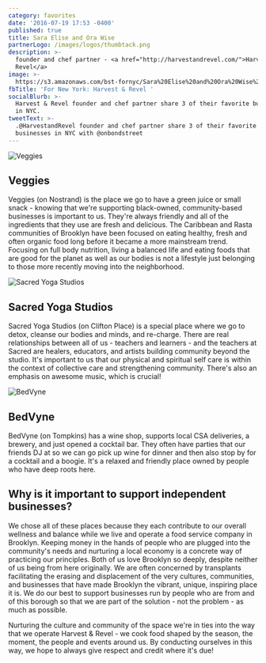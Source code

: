 ```yaml
---
category: favorites
date: '2016-07-19 17:53 -0400'
published: true
title: Sara Elise and Ora Wise
partnerLogo: /images/logos/thumbtack.png
description: >-
  founder and chef partner - <a href="http://harvestandrevel.com/">Harvest &
  Revel</a>
image: >-
  https://s3.amazonaws.com/bst-fornyc/Sara%20Elise%20and%20Ora%20Wise%20Main%20Portrait.jpg
fbTitle: 'For New York: Harvest & Revel '
socialBlurb: >-
  Harvest & Revel founder and chef partner share 3 of their favorite businesses
  in NYC.
tweetText: >-
  .@HarvestandRevel founder and chef partner share 3 of their favorite
  businesses in NYC with @onbondstreet
---
```

![Veggies](https://s3.amazonaws.com/bst-fornyc/Sara%20Elise%20and%20Ora%20Wise%20Veggies.jpg)
## Veggies
Veggies (on Nostrand) is the place we go to have a green juice or small snack - knowing that we're supporting black-owned, community-based businesses is important to us. They're always friendly and all of the ingredients that they use are fresh and delicious. The Caribbean and Rasta communities of Brooklyn have been focused on eating healthy, fresh and often organic food long before it became a more mainstream trend. Focusing on full body nutrition, living a balanced life and eating foods that are good for the planet as well as our bodies is not a lifestyle just belonging to those more recently moving into the neighborhood. 

![Sacred Yoga Studios](https://s3.amazonaws.com/bst-fornyc/Sara%20Elise%20and%20Ora%20Wise%20Sacred%20Yoga.jpg)
## Sacred Yoga Studios
Sacred Yoga Studios (on Clifton Place) is a special place where we go to detox, cleanse our bodies and minds, and re-charge. There are real relationships between all of us - teachers and learners - and the teachers at Sacred are healers, educators, and artists building community beyond the studio. It's important to us that our physical and spiritual self care is within the context of collective care and strengthening community. There's also an emphasis on awesome music, which is crucial!

![BedVyne](https://s3.amazonaws.com/bst-fornyc/Sara%20Elise%20and%20Ora%20Wise%20BedVyne.jpg)
## BedVyne
BedVyne (on Tompkins) has a wine shop, supports local CSA deliveries, a brewery, and just opened a cocktail bar. They often have parties that our friends DJ at so we can go pick up wine for dinner and then also stop by for a cocktail and a boogie. It's a relaxed and friendly place owned by people who have deep roots here. 

## Why is it important to support independent businesses? 
We chose all of these places because they each contribute to our overall wellness and balance while we live and operate a food service company in Brooklyn. Keeping money in the hands of people who are plugged into the community's needs and nurturing a local economy is a concrete way of practicing our principles. Both of us love Brooklyn so deeply, despite neither of us being from here originally. We are often concerned by transplants facilitating the erasing and displacement of the very cultures, communities, and businesses that have made Brooklyn the vibrant, unique, inspiring place it is. We do our best to support businesses run by people who are from and of this borough so that we are part of the solution - not the problem - as much as possible. 

Nurturing the culture and community of the space we're in ties into the way that we operate Harvest & Revel - we cook food shaped by the season, the moment, the people and events around us. By conducting ourselves in this way, we hope to always give respect and credit where it's due!
